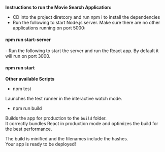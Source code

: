 <b>Instructions to run the Movie Search Application:</b><br>
-  CD into the project diretcory and run npm i to install the dependencies<br>
- Run the following to start Node.js server. Make sure there are no other applications running on port 5000:
<h4>npm run start-server</h4>
- Run the following to start the server and run the React app. By default it will run on port 3000.
<h4>npm run start</h4>

<b>Other available Scripts</b><br>

 - npm test<br>

Launches the test runner in the interactive watch mode.<br>

- npm run build<br>

Builds the app for production to the `build` folder.<br>
It correctly bundles React in production mode and optimizes the build for the best performance.<br>

The build is minified and the filenames include the hashes.<br>
Your app is ready to be deployed!

